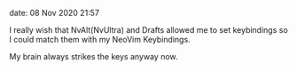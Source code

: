date: 08 Nov 2020 21:57

I really wish that NvAlt(NvUltra) and Drafts allowed me to set keybindings so I could match them with my NeoVim Keybindings.

My brain always strikes the keys anyway now. 
